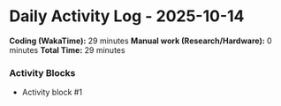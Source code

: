 # Daily Activity Log - 2025-10-14

**Coding (WakaTime):** 29 minutes
**Manual work (Research/Hardware):** 0 minutes
**Total Time:** 29 minutes

### Activity Blocks
- Activity block #1
